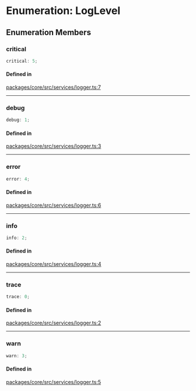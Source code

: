 # Enumeration: LogLevel

## Enumeration Members

### critical

```ts
critical: 5;
```

#### Defined in

[packages/core/src/services/logger.ts:7](https://github.com/vramework/vramework/blob/effbb4c429219b23928f1b1f0fcdb2fd3899355c/packages/core/src/services/logger.ts#L7)

***

### debug

```ts
debug: 1;
```

#### Defined in

[packages/core/src/services/logger.ts:3](https://github.com/vramework/vramework/blob/effbb4c429219b23928f1b1f0fcdb2fd3899355c/packages/core/src/services/logger.ts#L3)

***

### error

```ts
error: 4;
```

#### Defined in

[packages/core/src/services/logger.ts:6](https://github.com/vramework/vramework/blob/effbb4c429219b23928f1b1f0fcdb2fd3899355c/packages/core/src/services/logger.ts#L6)

***

### info

```ts
info: 2;
```

#### Defined in

[packages/core/src/services/logger.ts:4](https://github.com/vramework/vramework/blob/effbb4c429219b23928f1b1f0fcdb2fd3899355c/packages/core/src/services/logger.ts#L4)

***

### trace

```ts
trace: 0;
```

#### Defined in

[packages/core/src/services/logger.ts:2](https://github.com/vramework/vramework/blob/effbb4c429219b23928f1b1f0fcdb2fd3899355c/packages/core/src/services/logger.ts#L2)

***

### warn

```ts
warn: 3;
```

#### Defined in

[packages/core/src/services/logger.ts:5](https://github.com/vramework/vramework/blob/effbb4c429219b23928f1b1f0fcdb2fd3899355c/packages/core/src/services/logger.ts#L5)
